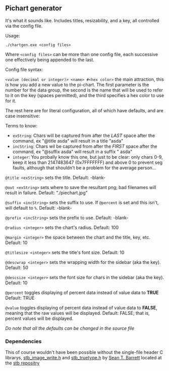 ## Pichart generator

It's what it sounds like. Includes titles, resizability, and a key, all controlled via the config file.

Usage:

`./chartgen.exe <config files>`

Where `<config files>` can be more than one config file, each successive one effectively being appended to the last.

Config file syntax:

`<value (decimal or integer)> <name> #<hex color>` the main attraction, this is how you add a new value to the pi-chart. The first parameter is the number for the data group, the second is the name that will be used to refer to it on the key (spaces permitted), and the third specifies a hex color to use for it.

The rest here are for literal configuration, all of which have defaults, and are case insensitive:

Terms to know:
* `exString`: Chars will be captured from after the *LAST* space after the command,
ex "@title  asda" will result in a title "asda"
* `incString`: Chars wil be captured from after the *FIRST* space after the command, 
ex "@suffix  asda" will result in a suffix " asda"
* `integer`: You probally know this one, but just to be clear: only chars 0-9, keep it less than 2147483647 (0x7FFFFFFF) and above 0 to prevent seg faults, although that shouldn't be a problem for the average person...

`@title <exString>` sets the title.
Default: -blank-

`@out <exString>` sets where to save the resultant png; bad filenames will result in failure.
Default: "./piechart.jpg"

`@suffix <incString>` sets the suffix to use. If `@percent` is set and this isn't, will default to `%`.
Default: -blank-

`@prefix <incString>` sets the prefix to use.
Default: -blank-

`@radius <integer>` sets the chart's radius.
Default: 100

`@margin <integer>` the space between the chart and the title, key, etc.
Default: 10

`@titlesize <integer>` sets the title's font size.
Default: 10

`@descwrap <integer>` sets the wrapping width for the sidebar (aka the key).
Default: 50

`@descsize <integer>` sets the font size for chars in the sidebar (aka the key).
Default: 10

`@percent` toggles displaying of percent data instead of value data to **TRUE**
Default: TRUE

`@value` toggles displaying of percent data instead of value data to **FALSE**, meaning that the raw values will be displayed.
Default: FALSE; that is, percent values will be displayed.

*Do note that all the defaults can be changed in the source file*

### Dependencies

This of course wouldn't have been possible without the single-file header C librarys, [stb_image_write.h](https://github.com/nothings/stb/blob/master/stb_image_write.h) and [stb_truetype.h](https://github.com/nothings/stb/blob/master/stb_truetype.h) by [Sean T. Barrett](https://github.com/nothings) located at the [stb repositry](https://github.com/nothings/stb)
